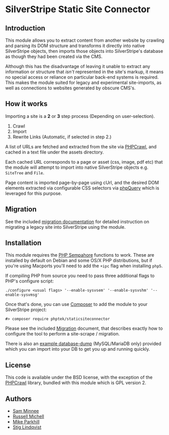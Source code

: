 # SilverStripe Static Site Connector

## Introduction

This module allows you to extract content from another website by crawling and parsing
its DOM structure and transforms it directly into native SilverStripe objects, then
imports those objects into SilverStripe's database as though they had been created
via the CMS.

Although this has the disadvantage of leaving it unable to extract any information
or structure that _isn't_ represented in the site's markup, it means no special access
or reliance on particular back-end systems is required. This makes the module suited
for legacy and experimental site-imports, as well as connections to websites generated
by obscure CMS's.

## How it works

Importing a site is a __2__ or __3__ step process (Depending on user-selection).

 1. Crawl
 2. Import
 3. Rewrite Links (Automatic, if selected in step 2.)
 
A list of URLs are fetched and extracted from the site via [PHPCrawl](http://cuab.de/),
and cached in a text file under the assets directory.

Each cached URL corresponds to a page or asset (css, image, pdf etc) that the module
will attempt to import into native SilverStripe objects e.g. `SiteTree` and `File`.

Page content is imported page-by-page using cUrl, and the desired DOM elements
extracted via configurable CSS selectors via [phpQuery](http://code.google.com/p/phpquery/)
which is leveraged for this purpose.

## Migration

See the included [migration documentation](docs/en/migration.md) for detailed
instruction on migrating a legacy site into SilverStripe using the module.

## Installation

This module requires the [PHP Sempahore](http://php.net/manual/en/book.sem.php)
functions to work. These are installed by default on Debian and some OS/X PHP
distributions, but if you're using Macports you'll need to add the `+ipc` flag
when installing `php5`.

If compiling PHP from source you need to pass three additional flags to PHP's
configure script:

	./configure <usual flags> '--enable-sysvsem' '--enable-sysvshm' '--enable-sysvmsg'

Once that's done, you can use [Composer](http://getcomposer.org) to add the module
to your SilverStripe project:

    #> composer require phptek/staticsiteconnector

Please see the included [Migration](docs/en/migration.md) document, that describes
exactly how to configure the tool to perform a site-scrape / migration.

There is also an [example database-dump](docs/en/example.sql) (MySQL/MariaDB only)
provided which you can import into your DB to get you up and running quickly.

## License

This code is available under the BSD license, with the exception of the [PHPCrawl](http://cuab.de/)
library, bundled with this module which is GPL version 2.

## Authors

* [Sam Minnee](https://github.com/sminnee)
* [Russell Michell](https://github.com/phptek)
* [Mike Parkhill](https://github.com/mparkhill)
* [Stig Lindqvist](https://github.com/stojg)
